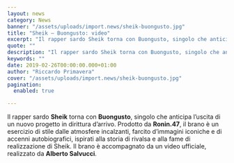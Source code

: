 ```yaml
---
layout: news
category: News
banner: "/assets/uploads/import.news/sheik-buongusto.jpg"
title: "Sheik – Buongusto: video"
excerpt: "Il rapper sardo Sheik torna con Buongusto, singolo che anticipa l’uscita di un nuovo progetto in dirittura d’arrivo. Prodotto da Ronin.47, il brano è un esercizio di stile dalle atmosfere incalzanti, farcito d’immagini iconiche e di accenni autobiografici, ispirati alla storia di rivalsa e alla fame di realizzazione di Sheik. Il brano è accompagnato da un video [&hellip"
quote: ""
description: "Il rapper sardo Sheik torna con Buongusto, singolo che anticipa l’uscita di un nuovo progetto in dirittura d’arrivo. Prodotto da Ronin.47, il brano è un esercizio di stile dalle atmosfere incalzanti, farcito d’immagini iconiche e di accenni autobiografici, ispirati alla storia di rivalsa e alla fame di realizzazione di Sheik. Il brano è accompagnato da un video [&hellip"
keywords: ""
date: 2019-02-26T00:00:00.000+01:00
author: "Riccardo Primavera"
cover: "/assets/uploads/import.news/sheik-buongusto.jpg"
pagination:
  enabled: true

---
```


Il rapper sardo **Sheik** torna con **Buongusto**, singolo che anticipa l’uscita di un nuovo progetto in dirittura d’arrivo. Prodotto da **Ronin.47**, il brano è un esercizio di stile dalle atmosfere incalzanti, farcito d’immagini iconiche e di accenni autobiografici, ispirati alla storia di rivalsa e alla fame di realizzazione di Sheik. Il brano è accompagnato da un video ufficiale, realizzato da **Alberto Salvucci**.
